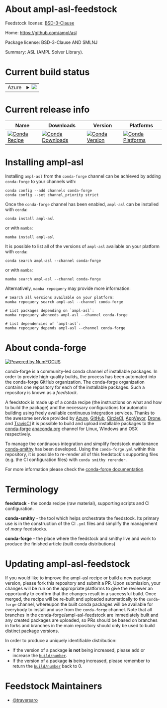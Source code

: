 About ampl-asl-feedstock
========================

Feedstock license: [BSD-3-Clause](https://github.com/conda-forge/ampl-asl-feedstock/blob/main/LICENSE.txt)

Home: https://github.com/ampl/asl

Package license: BSD-3-Clause AND SMLNJ

Summary: ASL (AMPL Solver Library).

Current build status
====================


<table>
    
  <tr>
    <td>Azure</td>
    <td>
      <details>
        <summary>
          <a href="https://dev.azure.com/conda-forge/feedstock-builds/_build/latest?definitionId=24016&branchName=main">
            <img src="https://dev.azure.com/conda-forge/feedstock-builds/_apis/build/status/ampl-asl-feedstock?branchName=main">
          </a>
        </summary>
        <table>
          <thead><tr><th>Variant</th><th>Status</th></tr></thead>
          <tbody><tr>
              <td>linux_64</td>
              <td>
                <a href="https://dev.azure.com/conda-forge/feedstock-builds/_build/latest?definitionId=24016&branchName=main">
                  <img src="https://dev.azure.com/conda-forge/feedstock-builds/_apis/build/status/ampl-asl-feedstock?branchName=main&jobName=linux&configuration=linux%20linux_64_" alt="variant">
                </a>
              </td>
            </tr><tr>
              <td>linux_aarch64</td>
              <td>
                <a href="https://dev.azure.com/conda-forge/feedstock-builds/_build/latest?definitionId=24016&branchName=main">
                  <img src="https://dev.azure.com/conda-forge/feedstock-builds/_apis/build/status/ampl-asl-feedstock?branchName=main&jobName=linux&configuration=linux%20linux_aarch64_" alt="variant">
                </a>
              </td>
            </tr><tr>
              <td>linux_ppc64le</td>
              <td>
                <a href="https://dev.azure.com/conda-forge/feedstock-builds/_build/latest?definitionId=24016&branchName=main">
                  <img src="https://dev.azure.com/conda-forge/feedstock-builds/_apis/build/status/ampl-asl-feedstock?branchName=main&jobName=linux&configuration=linux%20linux_ppc64le_" alt="variant">
                </a>
              </td>
            </tr><tr>
              <td>osx_64</td>
              <td>
                <a href="https://dev.azure.com/conda-forge/feedstock-builds/_build/latest?definitionId=24016&branchName=main">
                  <img src="https://dev.azure.com/conda-forge/feedstock-builds/_apis/build/status/ampl-asl-feedstock?branchName=main&jobName=osx&configuration=osx%20osx_64_" alt="variant">
                </a>
              </td>
            </tr><tr>
              <td>osx_arm64</td>
              <td>
                <a href="https://dev.azure.com/conda-forge/feedstock-builds/_build/latest?definitionId=24016&branchName=main">
                  <img src="https://dev.azure.com/conda-forge/feedstock-builds/_apis/build/status/ampl-asl-feedstock?branchName=main&jobName=osx&configuration=osx%20osx_arm64_" alt="variant">
                </a>
              </td>
            </tr><tr>
              <td>win_64</td>
              <td>
                <a href="https://dev.azure.com/conda-forge/feedstock-builds/_build/latest?definitionId=24016&branchName=main">
                  <img src="https://dev.azure.com/conda-forge/feedstock-builds/_apis/build/status/ampl-asl-feedstock?branchName=main&jobName=win&configuration=win%20win_64_" alt="variant">
                </a>
              </td>
            </tr>
          </tbody>
        </table>
      </details>
    </td>
  </tr>
</table>

Current release info
====================

| Name | Downloads | Version | Platforms |
| --- | --- | --- | --- |
| [![Conda Recipe](https://img.shields.io/badge/recipe-ampl--asl-green.svg)](https://anaconda.org/conda-forge/ampl-asl) | [![Conda Downloads](https://img.shields.io/conda/dn/conda-forge/ampl-asl.svg)](https://anaconda.org/conda-forge/ampl-asl) | [![Conda Version](https://img.shields.io/conda/vn/conda-forge/ampl-asl.svg)](https://anaconda.org/conda-forge/ampl-asl) | [![Conda Platforms](https://img.shields.io/conda/pn/conda-forge/ampl-asl.svg)](https://anaconda.org/conda-forge/ampl-asl) |

Installing ampl-asl
===================

Installing `ampl-asl` from the `conda-forge` channel can be achieved by adding `conda-forge` to your channels with:

```
conda config --add channels conda-forge
conda config --set channel_priority strict
```

Once the `conda-forge` channel has been enabled, `ampl-asl` can be installed with `conda`:

```
conda install ampl-asl
```

or with `mamba`:

```
mamba install ampl-asl
```

It is possible to list all of the versions of `ampl-asl` available on your platform with `conda`:

```
conda search ampl-asl --channel conda-forge
```

or with `mamba`:

```
mamba search ampl-asl --channel conda-forge
```

Alternatively, `mamba repoquery` may provide more information:

```
# Search all versions available on your platform:
mamba repoquery search ampl-asl --channel conda-forge

# List packages depending on `ampl-asl`:
mamba repoquery whoneeds ampl-asl --channel conda-forge

# List dependencies of `ampl-asl`:
mamba repoquery depends ampl-asl --channel conda-forge
```


About conda-forge
=================

[![Powered by
NumFOCUS](https://img.shields.io/badge/powered%20by-NumFOCUS-orange.svg?style=flat&colorA=E1523D&colorB=007D8A)](https://numfocus.org)

conda-forge is a community-led conda channel of installable packages.
In order to provide high-quality builds, the process has been automated into the
conda-forge GitHub organization. The conda-forge organization contains one repository
for each of the installable packages. Such a repository is known as a *feedstock*.

A feedstock is made up of a conda recipe (the instructions on what and how to build
the package) and the necessary configurations for automatic building using freely
available continuous integration services. Thanks to the awesome service provided by
[Azure](https://azure.microsoft.com/en-us/services/devops/), [GitHub](https://github.com/),
[CircleCI](https://circleci.com/), [AppVeyor](https://www.appveyor.com/),
[Drone](https://cloud.drone.io/welcome), and [TravisCI](https://travis-ci.com/)
it is possible to build and upload installable packages to the
[conda-forge](https://anaconda.org/conda-forge) [anaconda.org](https://anaconda.org/)
channel for Linux, Windows and OSX respectively.

To manage the continuous integration and simplify feedstock maintenance
[conda-smithy](https://github.com/conda-forge/conda-smithy) has been developed.
Using the ``conda-forge.yml`` within this repository, it is possible to re-render all of
this feedstock's supporting files (e.g. the CI configuration files) with ``conda smithy rerender``.

For more information please check the [conda-forge documentation](https://conda-forge.org/docs/).

Terminology
===========

**feedstock** - the conda recipe (raw material), supporting scripts and CI configuration.

**conda-smithy** - the tool which helps orchestrate the feedstock.
                   Its primary use is in the construction of the CI ``.yml`` files
                   and simplify the management of *many* feedstocks.

**conda-forge** - the place where the feedstock and smithy live and work to
                  produce the finished article (built conda distributions)


Updating ampl-asl-feedstock
===========================

If you would like to improve the ampl-asl recipe or build a new
package version, please fork this repository and submit a PR. Upon submission,
your changes will be run on the appropriate platforms to give the reviewer an
opportunity to confirm that the changes result in a successful build. Once
merged, the recipe will be re-built and uploaded automatically to the
`conda-forge` channel, whereupon the built conda packages will be available for
everybody to install and use from the `conda-forge` channel.
Note that all branches in the conda-forge/ampl-asl-feedstock are
immediately built and any created packages are uploaded, so PRs should be based
on branches in forks and branches in the main repository should only be used to
build distinct package versions.

In order to produce a uniquely identifiable distribution:
 * If the version of a package **is not** being increased, please add or increase
   the [``build/number``](https://docs.conda.io/projects/conda-build/en/latest/resources/define-metadata.html#build-number-and-string).
 * If the version of a package **is** being increased, please remember to return
   the [``build/number``](https://docs.conda.io/projects/conda-build/en/latest/resources/define-metadata.html#build-number-and-string)
   back to 0.

Feedstock Maintainers
=====================

* [@traversaro](https://github.com/traversaro/)

